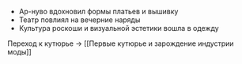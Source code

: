 - Ар-нуво вдохновил формы платьев и вышивку
- Театр повлиял на вечерние наряды
- Культура роскоши и визуальной эстетики вошла в одежду

Переход к кутюрье → [[Первые кутюрье и зарождение индустрии моды]]